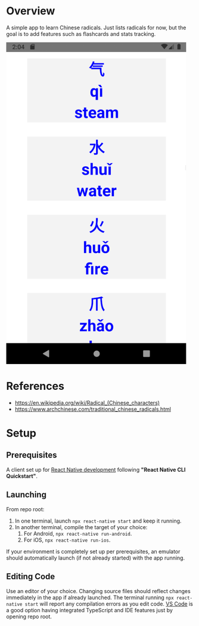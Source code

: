 
# Overview

A simple app to learn Chinese radicals. Just lists radicals for now, but the goal is to add features such as flashcards and stats tracking.

![alt text](./radicals.png "App Snapshot")

# References
   * https://en.wikipedia.org/wiki/Radical_(Chinese_characters)
   * https://www.archchinese.com/traditional_chinese_radicals.html
   
# Setup

## Prerequisites

A client set up for [React Native development](https://reactnative.dev/docs/environment-setup) following **"React Native CLI Quickstart"**.

## Launching

From repo root:
1. In one terminal, launch `npx react-native start` and keep it running.
1. In another terminal, compile the target of your choice:
   1. For Android, `npx react-native run-android`.
   2. For iOS, `npx react-native run-ios`.

If your environment is completely set up per prerequisites, an emulator should automatically launch (if not already started) with the app running.

## Editing Code

Use an editor of your choice. Changing source files should reflect changes immediately in the app if already launched. The terminal running `npx react-native start` will report any compilation errors as you edit code. [VS Code](https://code.visualstudio.com/) is a good option having integrated TypeScript and IDE features just by opening repo root.
